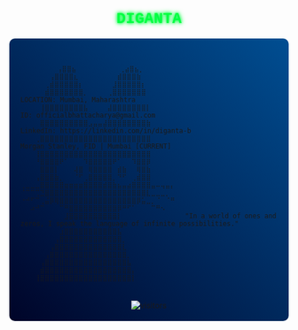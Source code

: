 # <div align="center"><span style="color:#00FF41; font-family:'Courier New', monospace; text-shadow: 0 0 5px #00FF41, 0 0 10px #00FF41;">DIGANTA</span></div>

<div style="background: linear-gradient(45deg, #000428, #004e92); padding: 20px; border-radius: 10px; margin: 20px 0;">

```ascii

        ⠀⢠⣿⣿⣦⠀⠀⠀⠀⠀⠀⠀⠀⠀⢀⣴⣿⣦⡀⠀⠀⠀⠀⠀⠀⠀
⠀⠀⠀⠀⠀⠀⢠⣿⣿⣿⣿⣆⠀⠀⠀⠀⠀⠀⠀⠀⣾⣿⣿⣿⣷⠀⠀⠀⠀⠀⠀⠀
⠀⠀⠀⠀⠀⢀⣾⣿⣿⣿⣿⣿⡆⠀⠀⠀⠀⠀⠀⣸⣿⣿⣿⣿⣿⡆⠀⠀⠀⠀⠀⠀ 
⠀⠀⠀⠀⠀⣾⣿⣿⣿⣿⣿⣿⣿⡀⠀⠀⠀⠀⢀⣿⣿⣿⣿⣿⣿⣿⠀⠀⠀⠀⠀⠀                           LOCATION: Mumbai, Maharashtra 
⠀⠀⠀⠀⢸⣿⣿⣿⣿⣿⣿⣿⣿⣧⠀⠀⠀⠀⣼⣿⣿⣿⣿⣿⣿⣿⡇⠀⠀⠀⠀⠀                          ID: officialbhattacharya@gmail.com
⠀⠀⠀⠀⣿⣿⣿⣿⣿⣿⣿⣿⣿⣿⣠⣤⣤⣼⣿⣿⣿⣿⣿⣿⣿⣿⣷⠀⠀⠀⠀⠀                          LinkedIn: https://linkedin.com/in/diganta-b
⠀⠀⠀⢀⣿⣿⣿⣿⣿⣿⣿⣿⣿⣿⣿⣿⣿⣿⣿⣿⣿⣿⣿⣿⣿⣿⣿⠀⠀⠀⠀⠀                         Morgan Stanley, FID | Mumbai [CURRENT]
⠀⠀⠀⢸⣿⣿⣿⣿⣿⣿⣿⣿⣿⣿⣿⣿⣿⣿⣿⣿⣿⣿⣿⣿⣿⣿⣿⠀⠀⠀⠀⠀                         
⠀⠀⠀⠘⣿⣿⣿⣿⠟⠁⠀⠀⠀⠹⣿⣿⣿⣿⣿⠟⠁⠀⠀⠹⣿⣿⡿⠀⠀⠀⠀⠀                                
⠀⠀⠀⠀⣿⣿⣿⡇⠀⠀⠀⢼⣿⠀⢿⣿⣿⣿⣿⠀⣾⣷⠀⠀⢿⣿⣷⠀⠀⠀⠀⠀
⠀⠀⠀⢠⣿⣿⣿⣷⡀⠀⠀⠈⠋⢀⣿⣿⣿⣿⣿⡀⠙⠋⠀⢀⣾⣿⣿⠀⠀⠀⠀⠀
⢀⣀⣀⣀⣿⣿⣿⣿⣿⣶⣶⣶⣶⣿⣿⣿⣿⣾⣿⣷⣦⣤⣴⣿⣿⣿⣿⣤⠤⢤⣤⡄
⠈⠉⠉⢉⣙⣿⣿⣿⣿⣿⣿⣿⣿⣿⣿⣿⣿⣿⣿⣿⣿⣿⣿⣿⣿⣿⣇⣀⣀⣀⡀⠀
⠐⠚⠋⠉⢀⣬⡿⢿⣿⣿⣿⣿⣿⣿⣿⣿⣿⣿⣿⣿⣿⣿⣿⣿⡿⣥⣀⡀⠈⠀⠈⠛
⠀⠀⠴⠚⠉⠀⠀⠀⠉⠛⣿⣿⣿⣿⣿⣿⣿⣿⣿⣿⡿⠛⠋⠁⠀⠀⠀⠉⠛⠢⠀⠀
⠀⠀⠀⠀⠀⠀⠀⠀⠀⣸⣿⣿⣿⣿⣿⣿⣿⣿⣿⣿⡇⠀⠀⠀⠀⠀⠀⠀⠀⠀     "In a world of ones and zeros, I speak the language of infinite possibilities."
⠀⠀⠀⠀⠀⠀⠀⠀⣰⣿⣿⣿⣿⣿⣿⣿⣿⣿⣿⣿⣧⠀⠀⠀⠀⠀⠀⠀⠀⠀⠀⠀
⠀⠀⠀⠀⠀⠀⠀⢠⣿⣿⣿⣿⣿⣿⣿⣿⣿⣿⣿⣿⣿⡀⠀⠀⠀⠀⠀⠀⠀⠀⠀⠀
⠀⠀⠀⠀⠀⠀⢠⣿⣿⣿⣿⣿⣿⣿⣿⣿⣿⣿⣿⣿⣿⣇⠀⠀⠀⠀⠀⠀⠀⠀⠀⠀
⠀⠀⠀⠀⠀⢠⣿⣿⣿⣿⣿⣿⣿⣿⣿⣿⣿⣿⣿⣿⣿⣿⡀⠀⠀⠀⠀⠀⠀⠀⠀⠀
⠀⠀⠀⠀⢠⣿⣿⣿⣿⣿⣿⣿⣿⣿⣿⣿⣿⣿⣿⣿⣿⣿⣧⠀⠀⠀⠀⠀⠀⠀⠀⠀
⠀⠀⠀⠀⣾⣿⣿⣿⣿⣿⣿⣿⣿⣿⣿⣿⣿⣿⣿⣿⣿⣿⣿⡄⠀⠀⠀⠀⠀⠀⠀⠀
⠀⠀⠀⢸⣿⣿⣿⣿⣿⣿⣿⣿⣿⣿⣿⣿⣿⣿⣿⣿⣿⣿⣿⡇⠀⠀⠀⠀⠀⠀⠀⠀
                                                        

```

<!-- Visitor Counter -->
<div align="center" style="margin-top: 20px;">
  <img src="https://komarev.com/ghpvc/?username=yourusername&color=00FFFF&style=flat-square&label=VISITORS" alt="visitors" />
</div>
